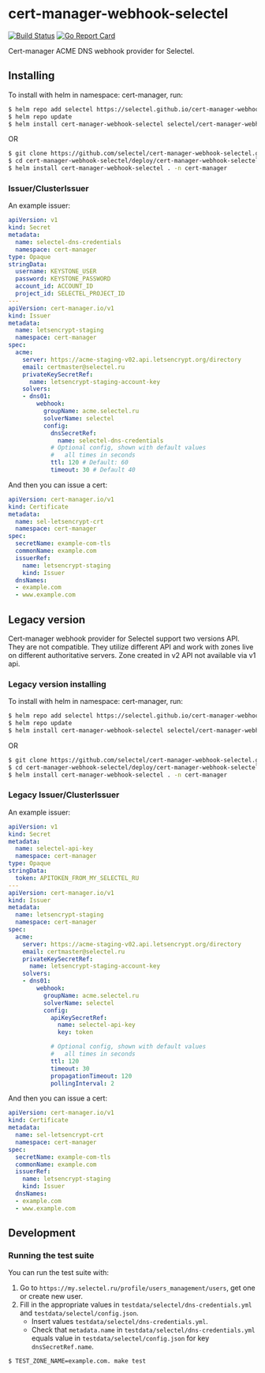 # cert-manager-webhook-selectel
[![Build Status](https://travis-ci.org/selectel/cert-manager-webhook-selectel.svg?branch=master)](https://travis-ci.org/selectel/cert-manager-webhook-selectel)
[![Go Report Card](https://goreportcard.com/badge/github.com/selectel/cert-manager-webhook-selectel)](https://goreportcard.com/report/github.com/selectel/cert-manager-webhook-selectel)

Cert-manager ACME DNS webhook provider for Selectel.

## Installing

To install with helm in namespace: cert-manager, run:

```bash
$ helm repo add selectel https://selectel.github.io/cert-manager-webhook-selectel
$ helm repo update
$ helm install cert-manager-webhook-selectel selectel/cert-manager-webhook-selectel -n cert-manager
```

OR

```bash
$ git clone https://github.com/selectel/cert-manager-webhook-selectel.git
$ cd cert-manager-webhook-selectel/deploy/cert-manager-webhook-selectel
$ helm install cert-manager-webhook-selectel . -n cert-manager
```

### Issuer/ClusterIssuer

An example issuer:

```yaml
apiVersion: v1
kind: Secret
metadata:
  name: selectel-dns-credentials
  namespace: cert-manager
type: Opaque
stringData:
  username: KEYSTONE_USER
  password: KEYSTONE_PASSWORD
  account_id: ACCOUNT_ID
  project_id: SELECTEL_PROJECT_ID
---
apiVersion: cert-manager.io/v1
kind: Issuer
metadata:
  name: letsencrypt-staging
  namespace: cert-manager
spec:
  acme:
    server: https://acme-staging-v02.api.letsencrypt.org/directory
    email: certmaster@selectel.ru
    privateKeySecretRef:
      name: letsencrypt-staging-account-key
    solvers:
    - dns01:
        webhook:
          groupName: acme.selectel.ru
          solverName: selectel
          config:
            dnsSecretRef:
              name: selectel-dns-credentials
            # Optional config, shown with default values
            #   all times in seconds
            ttl: 120 # Default: 60
            timeout: 30 # Default 40
```

And then you can issue a cert:

```yaml
apiVersion: cert-manager.io/v1
kind: Certificate
metadata:
  name: sel-letsencrypt-crt
  namespace: cert-manager
spec:
  secretName: example-com-tls
  commonName: example.com
  issuerRef:
    name: letsencrypt-staging
    kind: Issuer
  dnsNames:
  - example.com
  - www.example.com
```

## Legacy version

Cert-manager webhook provider for Selectel support two versions API.
They are not compatible. They utilize different API and work with zones live on different authoritative servers.
Zone created in v2 API not available via v1 api.

### Legacy version installing

To install with helm in namespace: cert-manager, run:

```bash
$ helm repo add selectel https://selectel.github.io/cert-manager-webhook-selectel
$ helm repo update
$ helm install cert-manager-webhook-selectel selectel/cert-manager-webhook-selectel -n cert-manager --version 1.2.4
```

OR

```bash
$ git clone https://github.com/selectel/cert-manager-webhook-selectel.git --branch 1.2.4
$ cd cert-manager-webhook-selectel/deploy/cert-manager-webhook-selectel
$ helm install cert-manager-webhook-selectel . -n cert-manager
```

### Legacy Issuer/ClusterIssuer

An example issuer:

```yaml
apiVersion: v1
kind: Secret
metadata:
  name: selectel-api-key
  namespace: cert-manager
type: Opaque
stringData:
  token: APITOKEN_FROM_MY_SELECTEL_RU
---
apiVersion: cert-manager.io/v1
kind: Issuer
metadata:
  name: letsencrypt-staging
  namespace: cert-manager
spec:
  acme:
    server: https://acme-staging-v02.api.letsencrypt.org/directory
    email: certmaster@selectel.ru
    privateKeySecretRef:
      name: letsencrypt-staging-account-key
    solvers:
    - dns01:
        webhook:
          groupName: acme.selectel.ru
          solverName: selectel
          config:
            apiKeySecretRef:
              name: selectel-api-key
              key: token

            # Optional config, shown with default values
            #   all times in seconds
            ttl: 120
            timeout: 30
            propagationTimeout: 120
            pollingInterval: 2
```

And then you can issue a cert:

```yaml
apiVersion: cert-manager.io/v1
kind: Certificate
metadata:
  name: sel-letsencrypt-crt
  namespace: cert-manager
spec:
  secretName: example-com-tls
  commonName: example.com
  issuerRef:
    name: letsencrypt-staging
    kind: Issuer
  dnsNames:
  - example.com
  - www.example.com
```

## Development

### Running the test suite

You can run the test suite with:

1. Go to `https://my.selectel.ru/profile/users_management/users`, get one or create new user.
2. Fill in the appropriate values in `testdata/selectel/dns-credentials.yml` and `testdata/selectel/config.json`.
    - Insert values `testdata/selectel/dns-credentials.yml`.
    - Check that `metadata.name` in `testdata/selectel/dns-credentials.yml` equals value in `testdata/selectel/config.json` for key `dnsSecretRef.name`.

```bash
$ TEST_ZONE_NAME=example.com. make test
```
